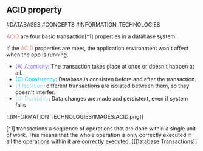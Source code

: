 ## ACID property
#DATABASES #CONCEPTS #INFORMATION_TECHNOLOGIES 

<span style="color:Salmon;">ACID</span> are four basic transaction[^1] properties in a database system. 

If the <span style="color:Salmon;">ACID</span> properties are meet, the application environment won't affect when the app is running. 

* <span style="color:MediumSlateBlue;">(A) Atomicity</span>: The transaction takes place at once or doesn't happen at all. 
* <span style="color:DeepSkyBlue;">(C) Consistency</span>: Database is consisten before and after the transaction. 
* <span style="color:LightSkyBlue;">(I) Isolation</span>: different transactions are isolated between them, so they doesn't interfer. 
* <span style="color:PowderBlue;">(D) Durability</span>: Data changes are made and persistent, even if system fails

![[INFORMATION TECHNOLOGIES/IMAGES/ACID.png]]


[^1] transactions a sequence of operations that are done within a single unit of work. This means that the whole operation is only correctly executed if all the operations within it are correctly executed. [[Database Transactions]]